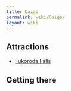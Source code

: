 ```yaml
---
title: Daigo
permalink: wiki/Daigo/
layout: wiki
---
```


Attractions
-----------

-   [Fukoroda Falls](/wiki/Fukoroda_Falls "wikilink")

Getting there
-------------
